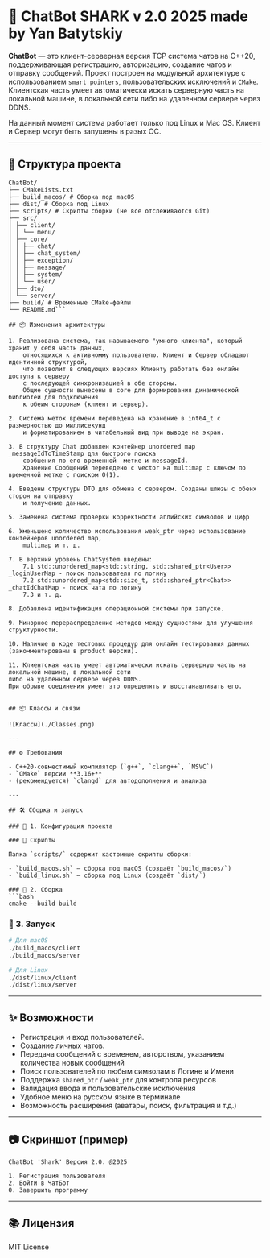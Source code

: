 # 💬 ChatBot SHARK v 2.0 2025 made by Yan Batytskiy

**ChatBot** — это клиент-серверная версия TCP система чатов на C++20, поддерживающая регистрацию, авторизацию, создание чатов и отправку сообщений. Проект построен на модульной архитектуре с использованием `smart pointers`, пользовательских исключений и `CMake`. Клиентская часть умеет автоматически искать серверную часть на локальной машине, в локальной сети либо на удаленном сервере через DDNS. 

На данный момент система работает только под Linux и Mac OS. Клиент и Сервер могут быть запущены в разых ОС.

---

## 🧱 Структура проекта

```
ChatBot/
├── CMakeLists.txt
├── build_macos/ # Сборка под macOS
├── dist/ # Сборка под Linux
├── scripts/ # Скрипты сборки (не все отслеживаются Git)
├── src/
│ ├── client/
│ │ └── menu/
│ ├── core/
│ │ ├── chat/
│ │ ├── chat_system/
│ │ ├── exception/
│ │ ├── message/
│ │ ├── system/
│ │ └── user/
│ ├── dto/
│ └── server/
├── build/ # Временные CMake-файлы
└── README.md```

## 📦 Изменения архитектуры

1. Реализована система, так называемого "умного клиента", который хранит у себя часть данных, 
	относящихся к активномму пользователю. Клиент и Сервер обладают идентичной структурой, 
	что позволит в следующих версиях Клиенту работать без онлайн доступа к серверу 
	с последующей синхронизацией в обе стороны.
	Общие сущности вынесены в core для формирования динамической библиотеи для подключения 
	к обеим сторонам (клиент и сервер).

2. Система меток времени переведена на хранение в int64_t с размерностью до миллисекунд
	и форматированием в читабельный вид при выводе на экран.

3. В структуру Chat добавлен контейнер unordered map _messageIdToTimeStamp для быстрого поиска 
	сообшения по его временной 	метке и messageId.
	Хранение Сообщений переведено с vector на multimap с ключом по временной метке с поиском О(1).

4. Введены структуры DTO для обмена с сервером. Созданы шлюзы с обеих сторон на отправку 
	и получение данных.

5. Заменена система проверки корректности аглийских символов и цифр

6. Уменьшено количество использования weak_ptr через использование контейнеров unordered map, 
	multimap и т. д.

7. В верхний уровень ChatSystem введены:
	7.1 std::unordered_map<std::string, std::shared_ptr<User>> _loginUserMap - поиск пользователя по логину
	7.2 std::unordered_map<std::size_t, std::shared_ptr<Chat>> _chatIdChatMap - поиск чата по логину
	7.3 и т. д.

8. Добавлена идентификация операционной системы при запуске.

9. Минорное перераспределение методов между сущностями для улучшения структурности.

10. Наличие в коде тестовых процедур для онлайн тестирования данных (закомментированы в product версии).

11. Клиентская часть умеет автоматически искать серверную часть на локальной машине, в локальной сети 
либо на удаленном сервере через DDNS.	
При обрыве соединения умеет это определять и восстанавливать его.


## 📦 Классы и связи

![Классы](./Classes.png)

---

## ⚙️ Требования

- C++20-совместимый компилятор (`g++`, `clang++`, `MSVC`)
- `CMake` версии **3.16+**
- (рекомендуется) `clangd` для автодополнения и анализа

---

## 🛠️ Сборка и запуск

### 🔧 1. Конфигурация проекта

### 📂 Скрипты

Папка `scripts/` содержит кастомные скрипты сборки:

- `build_macos.sh` — сборка под macOS (создаёт `build_macos/`)
- `build_linux.sh` — сборка под Linux (создаёт `dist/`)

### 🧪 2. Сборка
```bash
cmake --build build
```

### 🚀 3. Запуск
```bash
# Для macOS
./build_macos/client
./build_macos/server

# Для Linux
./dist/linux/client
./dist/linux/server

```

---

## ✨ Возможности

- Регистрация и вход пользователей.
- Создание личных чатов.
- Передача сообщений с временем, авторством, указанием количества новых сообщений
- Поиск пользователей по любым символам в Логине и Имени
- Поддержка `shared_ptr` / `weak_ptr` для контроля ресурсов
- Валидация ввода и пользовательские исключения
- Удобное меню на русском языке в терминале
- Возможность расширения (аватары, поиск, фильтрация и т.д.)

---

## 📷 Скриншот (пример)

```text
ChatBot 'Shark' Версия 2.0. @2025

1. Регистрация пользователя
2. Войти в ЧатБот
0. Завершить программу
```

---

## 📚 Лицензия

MIT License
